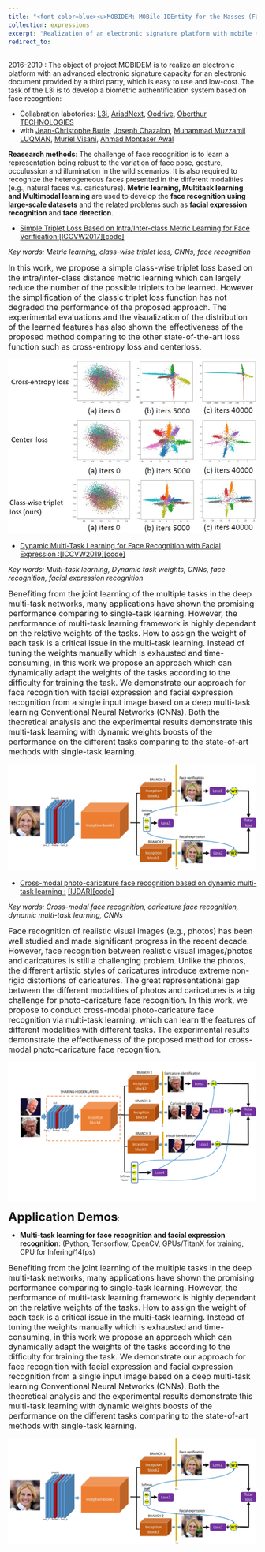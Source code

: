 ```yaml
---
title: "<font color=blue><u>MOBIDEM: MOBile IDEntity for the Masses (FUI 21) </u></font>"
collection: expressions
excerpt: "Realization of an electronic signature platform with mobile telephone based on face recognition using deep learning at a high level of validity."
redirect_to: 
---
```


2016-2019 : The object of project MOBIDEM is to realize  an electronic platform with an advanced electronic signature capacity for an electronic document provided by a third party, which is easy to use and low-cost. The task of the L3i is to develop a biometric authentification system based on face recogntion:

- Collabration labotories: [L3i](https://l3i.univ-larochelle.fr/), [AriadNext](https://www.ariadnext.com/), [Oodrive](https://www.oodrive.com/fr/), [Oberthur TECHNOLOGIES](https://web.archive.org/web/20121124001819/http://www.oberthur.com/)
- with [Jean-Christophe Burie](https://l3i.univ-larochelle.fr/Burie-Jean-Christophe-MCF-HDR), [Joseph Chazalon](https://scholar.google.fr/citations?user=zu8wSDAAAAAJ&hl=en), [Muhammad Muzzamil LUQMAN](https://scholar.google.com/citations?user=ACfqR3UAAAAJ&hl=en), [Muriel Visani](https://pageperso.univ-lr.fr/mvisani/), [Ahmad Montaser Awal](https://scholar.google.fr/citations?user=lADqsksAAAAJ&hl=fr)

**Reasearch methods**: The challenge of face recognition is to learn a representation being robust to the variation of face pose, gesture, occulussion and illumination in the wild scenarios. It is also required to recognize the heterogeneous faces presented in the different modalities (e.g., natural faces v.s. caricatures). **Metric learning,  Multitask learning and Multimodal learning** are used to develop the **face recognition using large-scale datasets** and the related problems such as **facial expression recognition** and **face detection**. 

- [Simple Triplet Loss Based on Intra/Inter-class Metric Learning for Face Verification:]()[[ICCVW2017]](https://www.lrde.epita.fr/dload/papers/ming.17.iccv-amfg.pdf)[[code]](https://github.com/hengxyz/facenet_class_wise_triplet_loss_pub)

*Key words: Metric learning, class-wise triplet loss, CNNs, face recognition*

<font size=3>In this work, we propose a simple class-wise triplet loss based on the intra/inter-class distance metric learning which can largely reduce the number of the possible triplets to be learned. However the simplification of the classic triplet loss function has not degraded the performance of the proposed approach. The experimental evaluations and the visualization of the distribution of the learned features has also shown the effectiveness of the proposed method comparing to the other state-of-the-art loss function such as cross-entropy loss and centerloss.</font>


![avatar](/images/comparison.png)

- [Dynamic Multi-Task Learning for Face Recognition with Facial Expression :]()[[ICCVW2019]](https://arxiv.org/pdf/1911.03281.pdf)[[code]](https://github.com/hengxyz/Dynamic_multi-task-learning)

*Key words: Multi-task learning, Dynamic task weights, CNNs, face recognition, facial expression recognition*

<font size=3>Benefiting from the joint learning of the multiple tasks in the deep multi-task networks, many applications have shown the promising performance comparing to single-task learning. However, the performance of multi-task learning framework is highly dependant on the relative weights of the tasks. How to assign the weight of each task is a critical issue in the multi-task learning. Instead of tuning the weights manually which is exhausted and time-consuming, in this work we propose an approach which can dynamically adapt the weights of the tasks according to the difficulty for training the task. We demonstrate our approach for face recognition with facial expression and facial expression recognition from a single input image based on a deep multi-task learning Conventional Neural Networks (CNNs). Both the theoretical analysis and the experimental results demonstrate  this multi-task learning with dynamic weights boosts of the performance on the different tasks comparing to the state-of-art methods with single-task learning. </font>


![avatar](/images/DynamicMTL.jpg)

- [Cross-modal photo-caricature face recognition based on dynamic multi-task learning :]() [[IJDAR]](https://link.springer.com/article/10.1007/s10032-021-00364-6)[[code]](https://github.com/hengxyz/cari-visual-recognition-via-multitask-learning)

*Key words: Cross-modal face recognition, caricature face recognition, dynamic multi-task learning, CNNs*

<font size=3>Face recognition of realistic visual images (e.g., photos) has been well studied and made significant progress in the recent decade. However, face recognition between realistic visual images/photos and caricatures is still a challenging problem. Unlike the photos, the different artistic styles of caricatures introduce extreme non-rigid distortions of caricatures. The great representational gap between the different modalities of photos and caricatures is a big challenge for photo-caricature face recognition. In this work, we propose to conduct cross-modal photo-caricature face recognition via multi-task learning, which can learn the features of different modalities with different tasks. The experimental results demonstrate the effectiveness of the proposed method for cross-modal photo-caricature face recognition.</font>


![avatar](/images/Fig0_Fig1.png)
   
**<font size=5>Application Demos</font>**:


- **Multi-task learning for face recognition and facial expression recognition**: (Python, Tensorflow, OpenCV, GPUs/TitanX for training, CPU for Infering/14fps)

<font size=3>Benefiting from the joint learning of the multiple tasks in the deep multi-task networks, many applications have shown the promising performance comparing to single-task learning. However, the performance of multi-task learning framework is highly dependant on the relative weights of the tasks. How to assign the weight of each task is a critical issue in the multi-task learning. Instead of tuning the weights manually which is exhausted and time-consuming, in this work we propose an approach which can dynamically adapt the weights of the tasks according to the difficulty for training the task. We demonstrate our approach for face recognition with facial expression and facial expression recognition from a single input image based on a deep multi-task learning Conventional Neural Networks (CNNs). Both the theoretical analysis and the experimental results demonstrate  this multi-task learning with dynamic weights boosts of the performance on the different tasks comparing to the state-of-art methods with single-task learning. </font>


![avatar](/images/DynamicMTL.jpg)



